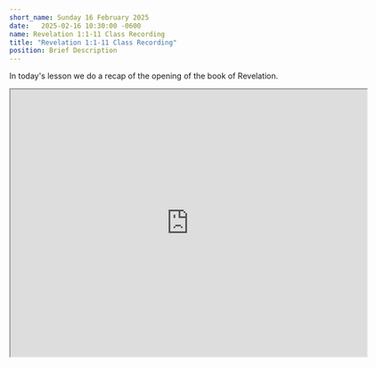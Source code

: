 ```yaml
---
short_name: Sunday 16 February 2025
date:   2025-02-16 10:30:00 -0600
name: Revelation 1:1-11 Class Recording
title: "Revelation 1:1-11 Class Recording"
position: Brief Description
---
```

In today's lesson we do a recap of the opening of the book of Revelation.

<iframe src="https://drive.google.com/file/d/1Nyj3BrBPxkEgFOjPoG0P9a1VILQH70GJ/preview" width="640" height="480" allow="autoplay"></iframe>
